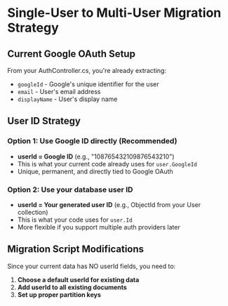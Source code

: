 # Single-User to Multi-User Migration Strategy

## Current Google OAuth Setup
From your AuthController.cs, you're already extracting:
- `googleId` - Google's unique identifier for the user
- `email` - User's email address  
- `displayName` - User's display name

## User ID Strategy

### Option 1: Use Google ID directly (Recommended)
- **userId = Google ID** (e.g., "108765432109876543210")
- This is what your current code already uses for `user.GoogleId`
- Unique, permanent, and directly tied to Google OAuth

### Option 2: Use your database user ID
- **userId = Your generated user ID** (e.g., ObjectId from your User collection)
- This is what your code uses for `user.Id`
- More flexible if you support multiple auth providers later

## Migration Script Modifications

Since your current data has NO userId fields, you need to:

1. **Choose a default userId for existing data**
2. **Add userId to all existing documents**
3. **Set up proper partition keys**
